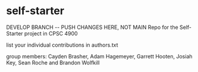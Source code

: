 # self-starter
DEVELOP BRANCH -- PUSH CHANGES HERE, NOT MAIN
Repo for the Self-Starter project in CPSC 4900

list your individual contributions in authors.txt

group members: Cayden Brasher, Adam Hagemeyer, Garrett Hooten, Josiah Key, Sean Roche and Brandon Wolfkill
